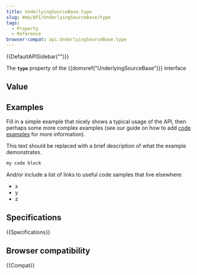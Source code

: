 ```yaml
---
title: UnderlyingSourceBase.type
slug: Web/API/UnderlyingSourceBase/type
tags:
  - Property
  - Reference
browser-compat: api.UnderlyingSourceBase.type
---
```

{{DefaultAPISidebar("")}}

The **`type`** property of the {{domxref("UnderlyingSourceBase")}} interface 

## Value



## Examples

Fill in a simple example that nicely shows a typical usage of the API, then perhaps some more complex examples (see our guide on how to add [code examples](/en-US/docs/MDN/Contribute/Structures/Code_examples) for more information).

This text should be replaced with a brief description of what the example demonstrates.

```js
my code block
```

And/or include a list of links to useful code samples that live elsewhere:

*   x
*   y
*   z

## Specifications

{{Specifications}}

## Browser compatibility

{{Compat}}


